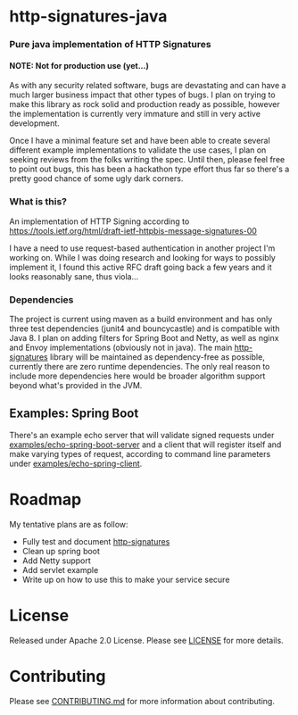 # http-signatures-java

### Pure java implementation of HTTP Signatures

#### NOTE: Not for production use (yet...)

As with any security related software, bugs are devastating and can have a much larger business
impact that other types of bugs. I plan on trying to make this library as rock solid and 
production ready as possible, however the implementation is currently very immature and
still in very active development.

Once I have a minimal feature set and have been able to create several different example
implementations to validate the use cases, I plan on seeking reviews from the folks writing
the spec. Until then, please feel free to point out bugs, this has been a hackathon type
effort thus far so there's a pretty good chance of some ugly dark corners.

### What is this? 

An implementation of HTTP Signing according to https://tools.ietf.org/html/draft-ietf-httpbis-message-signatures-00

I have a need to use request-based authentication in another project I'm working on. While I was doing research and
looking for ways to possibly implement it, I found this active RFC draft going back a few years and it looks reasonably
sane, thus viola...

### Dependencies

The project is current using maven as a build environment and has only three test dependencies (junit4 and bouncycastle)
and is compatible with Java 8. I plan on adding filters for Spring Boot and Netty, as well as nginx and Envoy
implementations (obviously not in java). The main <a href="http-signatures">http-signatures</a> library will be
maintained as dependency-free as possible, currently there are zero runtime dependencies. The only real reason to
include more dependencies here would be broader algorithm support beyond what's provided in the JVM. 

## Examples: Spring Boot
There's an example echo server that will validate signed requests under
<a href="examples/echo-spring-boot-server">examples/echo-spring-boot-server</a> and a client that will
register itself and make varying types of request, according to command line parameters under
<a href="examples/echo-spring-client">examples/echo-spring-client</a>. 

# Roadmap
My tentative plans are as follow:
* Fully test and document <a href="http-signatures">http-signatures</a>
* Clean up spring boot
* Add Netty support
* Add servlet example
* Write up on how to use this to make your service secure

# License

Released under Apache 2.0 License. Please see <a href="LICENSE">LICENSE</a> for more details.

# Contributing

Please see <a href="CONTRIBUTING.md">CONTRIBUTING.md</a> for more information about contributing.
